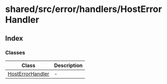 # shared/src/error/handlers/HostErrorHandler

## Index

### Classes

| Class | Description |
| ------ | ------ |
| [HostErrorHandler](classes/Hosterror-handler.md) | - |
